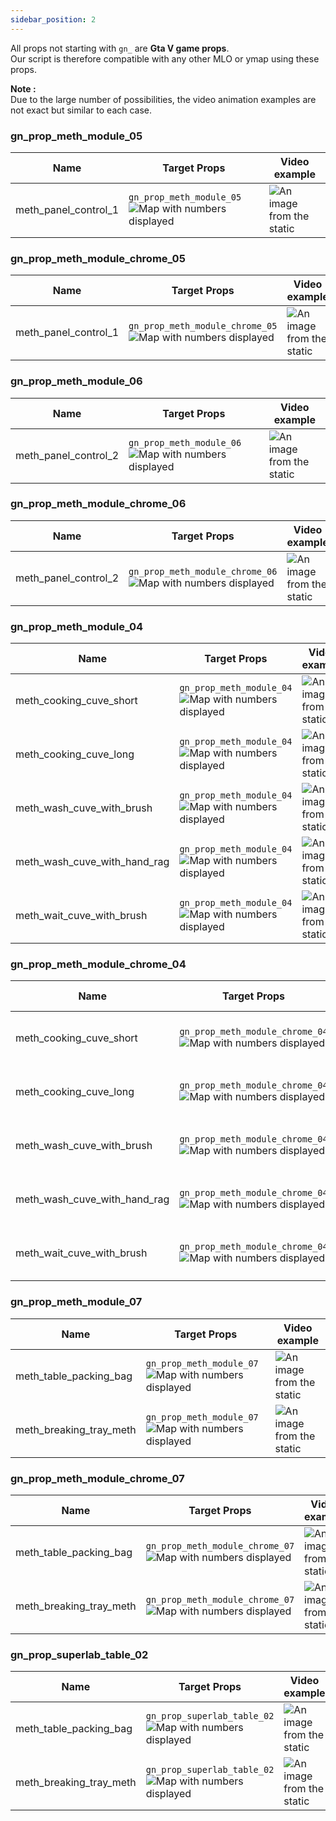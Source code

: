 ```yaml
---
sidebar_position: 2
---
```



All props not starting with `gn_` are **Gta V game props**.
<br/> Our script is therefore compatible with any other MLO or ymap using these props.

__Note :__
<br/> Due to the large number of possibilities, the video animation examples are not exact but similar to each case. 

### gn_prop_meth_module_05
| Name                  | Target Props          | Video example                                                                               |
| --------------------- | --------------------- | ------------------------------------------------------------------------------------------- |
| meth_panel_control_1  | `gn_prop_meth_module_05` <img src="/img/gn_prop_meth_module_05_512.webp" alt="Map with numbers displayed" /> |![An image from the static](https://cdn.gn.studio/doc/animation/gn_anims_scipt_ex_meth_control_panel.gif) |
### gn_prop_meth_module_chrome_05
| Name                  | Target Props          | Video example                                                                               |
| --------------------- | --------------------- | ------------------------------------------------------------------------------------------- |
| meth_panel_control_1  | `gn_prop_meth_module_chrome_05` <img src="/img/gn_prop_meth_module_chrome_05_512.webp" alt="Map with numbers displayed" /> |![An image from the static](https://cdn.gn.studio/doc/animation/gn_anims_scipt_ex_meth_control_panel.gif) |
### gn_prop_meth_module_06
| Name                  | Target Props          | Video example                                                                               |
| --------------------- | --------------------- | ------------------------------------------------------------------------------------------- |
| meth_panel_control_2  |     `gn_prop_meth_module_06` <img src="/img/gn_prop_meth_module_06_512.webp" alt="Map with numbers displayed" />  | ![An image from the static](https://cdn.gn.studio/doc/animation/gn_anims_scipt_ex_meth_control_panel.gif) |
### gn_prop_meth_module_chrome_06
| Name                  | Target Props          | Video example                                                                               |
| --------------------- | --------------------- | ------------------------------------------------------------------------------------------- |
| meth_panel_control_2  |  `gn_prop_meth_module_chrome_06` <img src="/img/gn_prop_meth_module_chrome_06_512.webp" alt="Map with numbers displayed" />  | ![An image from the static](https://cdn.gn.studio/doc/animation/gn_anims_scipt_ex_meth_control_panel.gif) |
### gn_prop_meth_module_04
| Name                  | Target Props          | Video example                                                                               |
| --------------------- | --------------------- | ------------------------------------------------------------------------------------------- |
| meth_cooking_cuve_short      | `gn_prop_meth_module_04` <img src="/img/gn_prop_meth_module_04_512.webp" alt="Map with numbers displayed" />  | ![An image from the static](https://cdn.gn.studio/doc/animation/gn_anims_scipt_ex_meth_cooking_short.gif) |
| meth_cooking_cuve_long       | `gn_prop_meth_module_04` <img src="/img/gn_prop_meth_module_04_512.webp" alt="Map with numbers displayed" /> | ![An image from the static](https://cdn.gn.studio/doc/animation/gn_anims_scipt_ex_meth_cooking_short.gif) |
| meth_wash_cuve_with_brush    | `gn_prop_meth_module_04` <img src="/img/gn_prop_meth_module_04_512.webp" alt="Map with numbers displayed" />  | ![An image from the static](https://cdn.gn.studio/doc/animation/gn_anims_scipt_ex_meth_wash_brush.gif) |
| meth_wash_cuve_with_hand_rag | `gn_prop_meth_module_04` <img src="/img/gn_prop_meth_module_04_512.webp" alt="Map with numbers displayed" /> | ![An image from the static](https://cdn.gn.studio/doc/animation/gn_anims_scipt_ex_meth_wash_hand_rag.gif) |
| meth_wait_cuve_with_brush    | `gn_prop_meth_module_04` <img src="/img/gn_prop_meth_module_04_512.webp" alt="Map with numbers displayed" />  | ![An image from the static](https://cdn.gn.studio/doc/animation/gn_anims_scipt_ex_meth_wait.gif) |

### gn_prop_meth_module_chrome_04
| Name                  | Target Props          | Video example                                                                               |
| --------------------- | --------------------- | ------------------------------------------------------------------------------------------- |
| meth_cooking_cuve_short      | `gn_prop_meth_module_chrome_04` <img src="/img/gn_prop_meth_module_chrome_04_512.webp" alt="Map with numbers displayed" />  | ![An image from the static](https://cdn.gn.studio/doc/animation/gn_anims_scipt_ex_meth_cooking_short.gif) |
| meth_cooking_cuve_long       | `gn_prop_meth_module_chrome_04` <img src="/img/gn_prop_meth_module_chrome_04_512.webp" alt="Map with numbers displayed" />  | ![An image from the static](https://cdn.gn.studio/doc/animation/gn_anims_scipt_ex_meth_cooking_short.gif) |
| meth_wash_cuve_with_brush    | `gn_prop_meth_module_chrome_04` <img src="/img/gn_prop_meth_module_chrome_04_512.webp" alt="Map with numbers displayed" />  | ![An image from the static](https://cdn.gn.studio/doc/animation/gn_anims_scipt_ex_meth_wash_brush.gif) |
| meth_wash_cuve_with_hand_rag | `gn_prop_meth_module_chrome_04` <img src="/img/gn_prop_meth_module_chrome_04_512.webp" alt="Map with numbers displayed" />  | ![An image from the static](https://cdn.gn.studio/doc/animation/gn_anims_scipt_ex_meth_wash_hand_rag.gif) |
| meth_wait_cuve_with_brush    | `gn_prop_meth_module_chrome_04` <img src="/img/gn_prop_meth_module_chrome_04_512.webp" alt="Map with numbers displayed" />  | ![An image from the static](https://cdn.gn.studio/doc/animation/gn_anims_scipt_ex_meth_wait.gif) |



### gn_prop_meth_module_07
| Name                  | Target Props          | Video example                                                                               |
| --------------------- | --------------------- | ------------------------------------------------------------------------------------------- |
| meth_table_packing_bag  | `gn_prop_meth_module_07` <img src="/img/gn_prop_meth_module_07_512.webp" alt="Map with numbers displayed" /> |![An image from the static](https://cdn.gn.studio/doc/animation/gn_anims_scipt_ex_meth_packing_bag.gif) |
| meth_breaking_tray_meth | `gn_prop_meth_module_07` <img src="/img/gn_prop_meth_module_07_512.webp" alt="Map with numbers displayed" /> |![An image from the static](https://cdn.gn.studio/doc/animation/gn_anims_scipt_ex_meth_breaking_tray.gif) |

### gn_prop_meth_module_chrome_07
| Name                  | Target Props          | Video example                                                                               |
| --------------------- | --------------------- | ------------------------------------------------------------------------------------------- |
| meth_table_packing_bag  | `gn_prop_meth_module_chrome_07` <img src="/img/gn_prop_meth_module_chrome_07_512.webp" alt="Map with numbers displayed" /> |![An image from the static](https://cdn.gn.studio/doc/animation/gn_anims_scipt_ex_meth_packing_bag.gif) |
| meth_breaking_tray_meth | `gn_prop_meth_module_chrome_07` <img src="/img/gn_prop_meth_module_chrome_07_512.webp" alt="Map with numbers displayed" /> |![An image from the static](https://cdn.gn.studio/doc/animation/gn_anims_scipt_ex_meth_breaking_tray.gif) |

### gn_prop_superlab_table_02
| Name                  | Target Props          | Video example                                                                               |
| --------------------- | --------------------- | ------------------------------------------------------------------------------------------- |
| meth_table_packing_bag  | `gn_prop_superlab_table_02` <img src="/img/gn_prop_superlab_table_02_512.webp" alt="Map with numbers displayed" /> |![An image from the static](https://cdn.gn.studio/doc/animation/gn_anims_scipt_ex_meth_packing_bag.gif) |
| meth_breaking_tray_meth | `gn_prop_superlab_table_02` <img src="/img/gn_prop_superlab_table_02_512.webp" alt="Map with numbers displayed" /> |![An image from the static](https://cdn.gn.studio/doc/animation/gn_anims_scipt_ex_meth_breaking_tray.gif) |
